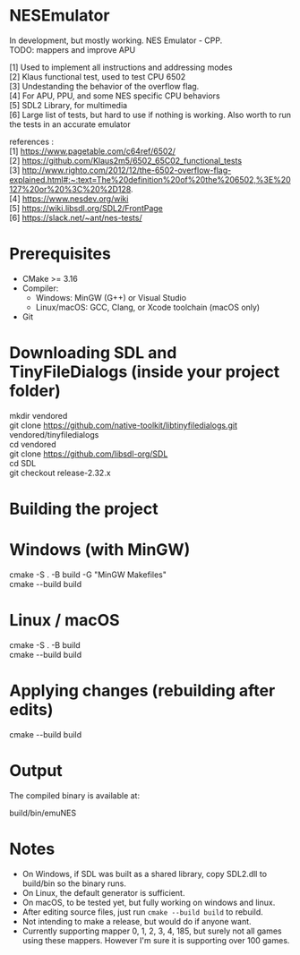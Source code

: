 # NESEmulator
In development, but mostly working. NES Emulator - CPP. \
TODO: mappers and improve APU

[1] Used to implement all instructions and addressing modes \
[2] Klaus functional test, used to test CPU 6502 \
[3] Undestanding the behavior of the overflow flag. \
[4] For APU, PPU, and some NES specific CPU behaviors \
[5] SDL2 Library, for multimedia \
[6] Large list of tests, but hard to use if nothing is working. Also worth to run the tests in an accurate emulator 

references : \
[1] https://www.pagetable.com/c64ref/6502/ \
[2] https://github.com/Klaus2m5/6502_65C02_functional_tests \
[3] http://www.righto.com/2012/12/the-6502-overflow-flag-explained.html#:~:text=The%20definition%20of%20the%206502,%3E%20127%20or%20%3C%20%2D128. \
[4] https://www.nesdev.org/wiki \
[5] https://wiki.libsdl.org/SDL2/FrontPage \
[6] https://slack.net/~ant/nes-tests/  


# Prerequisites

- CMake >= 3.16
- Compiler:
  - Windows: MinGW (G++) or Visual Studio
  - Linux/macOS: GCC, Clang, or Xcode toolchain (macOS only)
- Git

# Downloading SDL and TinyFileDialogs (inside your project folder)

mkdir vendored \
git clone https://github.com/native-toolkit/libtinyfiledialogs.git vendored/tinyfiledialogs \
cd vendored \
git clone https://github.com/libsdl-org/SDL \
cd SDL \
git checkout release-2.32.x 

# Building the project

# Windows (with MinGW)
cmake -S . -B build -G "MinGW Makefiles" \
cmake --build build

# Linux / macOS
cmake -S . -B build \
cmake --build build

# Applying changes (rebuilding after edits)
cmake --build build

# Output

The compiled binary is available at: 

build/bin/emuNES

# Notes

- On Windows, if SDL was built as a shared library, copy SDL2.dll to build/bin so the binary runs.
- On Linux, the default generator is sufficient.
- On macOS, to be tested yet, but fully working on windows and linux.
- After editing source files, just run `cmake --build build` to rebuild.
- Not intending to make a release, but would do if anyone want.
- Currently supporting mapper 0, 1, 2, 3, 4, 185, but surely not all games using these mappers. However I'm sure it is supporting over 100 games.
